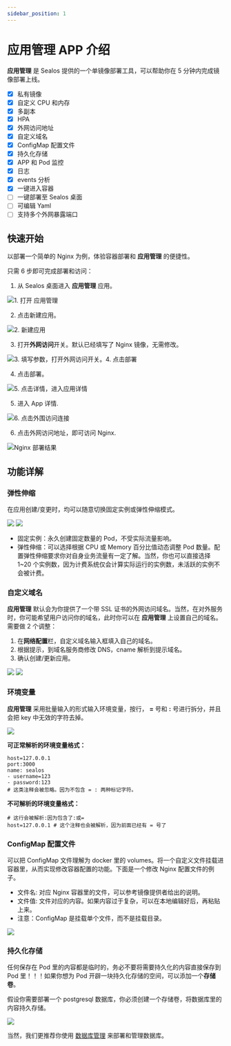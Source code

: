 ```yaml
---
sidebar_position: 1
---
```


# 应用管理 APP 介绍

**应用管理** 是 Sealos 提供的一个单镜像部署工具，可以帮助你在 5 分钟内完成镜像部署上线。

- [x] 私有镜像
- [x] 自定义 CPU 和内存
- [x] 多副本
- [x] HPA
- [x] 外网访问地址
- [x] 自定义域名
- [x] ConfigMap 配置文件
- [x] 持久化存储
- [x] APP 和 Pod 监控
- [x] 日志
- [x] events 分析
- [x] 一键进入容器
- [ ] 一键部署至 Sealos 桌面
- [ ] 可编辑 Yaml
- [ ] 支持多个外网暴露端口

## 快速开始

以部署一个简单的 Nginx 为例，体验容器部署和 **应用管理** 的便捷性。

只需 6 步即可完成部署和访问：

1. 从 Sealos 桌面进入 **应用管理** 应用。

![1. 打开 **应用管理**](./imgs/applaunchpad1.png)

2. 点击新建应用。

![2. 新建应用](./imgs/applaunchpad2.png)

3. 打开**外网访问**开关。默认已经填写了 Nginx 镜像，无需修改。

![3. 填写参数，打开外网访问开关。4. 点击部署](./imgs/applaunchpad3.png)

4. 点击部署。

![5. 点击详情，进入应用详情](./imgs/applaunchpad4.png)

5. 进入 App 详情.

![6. 点击外围访问连接](./imgs/applaunchpad5.png)

6. 点击外网访问地址，即可访问 Nginx.

![Nginx 部署结果](./imgs/applaunchpad6.png)

## 功能详解

### 弹性伸缩

在应用创建/变更时，均可以随意切换固定实例或弹性伸缩模式。

![](./imgs/applaunchpad7.png)
![](./imgs/applaunchpad8.png)

- 固定实例：永久创建固定数量的 Pod，不受实际流量影响。
- 弹性伸缩：可以选择根据 CPU 或 Memory 百分比值动态调整 Pod 数量。配置弹性伸缩要求你对自身业务流量有一定了解。当然，你也可以直接选择 1~20 个实例数，因为计费系统仅会计算实际运行的实例数，未活跃的实例不会被计费。

### 自定义域名

**应用管理** 默认会为你提供了一个带 SSL 证书的外网访问域名。当然，在对外服务时，你可能希望用户访问你的域名，此时你可以在 **应用管理** 上设置自己的域名。需要做 2 个调整：

1. 在**网络配置**栏，自定义域名输入框填入自己的域名。
2. 根据提示，到域名服务商修改 DNS，cname 解析到提示域名。
3. 确认创建/更新应用。

![](./imgs/applaunchpad9.png)
![](./imgs/applaunchpad10.png)

### 环境变量

**应用管理** 采用批量输入的形式输入环境变量，按行， **=** 号和 **:** 号进行拆分，并且会把 key 中无效的字符去掉。

![](./imgs/applaunchpad12.png)

**可正常解析的环境变量格式：**

```
host=127.0.0.1
port:3000
name: sealos
- username=123
- password:123
# 这类注释会被忽略。因为不包含 = : 两种标记字符。
```

**不可解析的环境变量格式：**

```
# 这行会被解析:因为包含了:或=
host=127.0.0.1 # 这个注释也会被解析，因为前面已经有 = 号了
```

### ConfigMap 配置文件

可以把 ConfigMap 文件理解为 docker 里的 volumes。将一个自定义文件挂载进容器里，从而实现修改容器配置的功能。下面是一个修改 Nginx 配置文件的例子。

- 文件名: 对应 Nginx 容器里的文件，可以参考镜像提供者给出的说明。
- 文件值: 文件对应的内容。如果内容过于复杂，可以在本地编辑好后，再粘贴上来。
- 注意：ConfigMap 是挂载单个文件，而不是挂载目录。

![](./imgs/applaunchpad13.png)

### 持久化存储

任何保存在 Pod 里的内容都是临时的，务必不要将需要持久化的内容直接保存到 Pod 里！！！如果你想为 Pod 开辟一块持久化存储的空间，可以添加一个**存储卷**。

假设你需要部署一个 postgresql 数据库，你必须创建一个存储卷，将数据库里的内容持久存储。

![](./imgs/applaunchpad14.png)

当然，我们更推荐你使用 [数据库管理](../dbprovider/dbprovider.md) 来部署和管理数据库。
